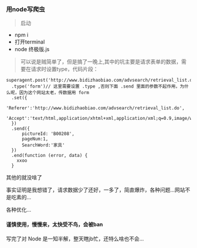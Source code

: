 ### 用node写爬虫

>启动 

- npm i
- 打开terminal
- node 终极版.js

>可以说是贼简单了，但是搞了一晚上,其中的坑主要是请求表单的数据，需要在请求时设置type，代码片段：

    superagent.post('http://www.bidizhaobiao.com/advsearch/retrieval_list.do')
      .type('form')// 这里需要设置 .type ,否则下面 .send 里面的参数不起作用，为什么呢，因为这个网站太老，传数据用 form
      .set({
          'Referer':'http://www.bidizhaobiao.com/advsearch/retrieval_list.do',
          'Accept':'text/html,application/xhtml+xml,application/xml;q=0.9,image/webp,image/apng,*/*;q=0.8'
      })
      .send({
          pictureId: 'B00208',
          pageNum:1,
          SearchWord:'家具'
      })
      .end(function (error, data) {
        xxoo
      }
      
其他的就没啥了

事实证明是我想错了，请求数据少了还好，一多了，简直爆炸，各种问题...网站不是吃素的...

各种优化...

#### 谨慎使用，慢慢来，太快受不鸟，会被ban

写完了对 Node 是一知半解，整天瞎jb忙，还特么啥也不会...
